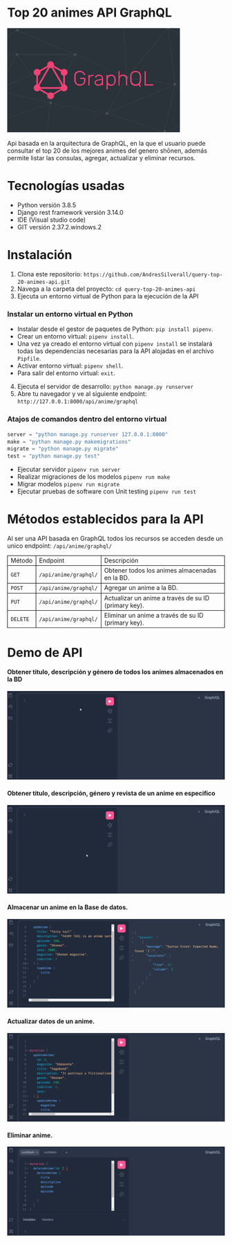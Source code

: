 # Top 20 animes API GraphQL

<img src="assets/logo.png" alt="logo.png" width="400">

Api basada en la arquitectura de GraphQL, en la que el usuario puede consultar el top 20 de los mejores animes del genero shōnen, además permite listar las consulas, agregar, actualizar y eliminar recursos.


# Tecnologías usadas

- Python versión 3.8.5
- Django rest framework versión 3.14.0
- IDE (Visual studio code)
- GIT versión 2.37.2.windows.2


# Instalación

1. Clona este repositorio: `https://github.com/AndresSilverall/query-top-20-animes-api.git`
2. Navega a la carpeta del proyecto: `cd query-top-20-animes-api`
3. Ejecuta un entorno virtual de Python para la ejecución de la API


### Instalar un entorno virtual en Python 

- Instalar desde el gestor de paquetes de Python: `pip install pipenv`.
- Crear un entorno virtual: `pipenv install`.
- Una vez ya creado el entorno virtual con `pipenv install` se instalará todas las dependencias necesarias para la API alojadas en el archivo `Pipfile`.
- Activar entorno virtual: `pipenv shell`.
- Para salir del entorno virtual: `exit`.


4. Ejecuta el servidor de desarrollo: `python manage.py runserver`
5. Abre tu navegador y ve al siguiente endpoint: `http://127.0.0.1:8000/api/anime/graphql`


### Atajos de comandos dentro del entorno virtual

```python
server = "python manage.py runserver 127.0.0.1:8000"
make = "python manage.py makemigrations"
migrate = "python manage.py migrate"
test = "python manage.py test"

```

- Ejecutar servidor `pipenv run server`
- Realizar migraciones de los modelos `pipenv run make`
- Migrar modelos `pipenv run migrate`
- Ejecutar pruebas de software con Unit testing `pipenv run test`


# Métodos establecidos para la API

Al ser una API basada en GraphQL todos los recursos se acceden desde un unico endpoint: `/api/anime/graphql/`

<table style="border-collapse: collapse; width: 100%;">
    <tr>
      <td style="border: 1px solid black;">Método</td>
      <td style="border: 1px solid black;">Endpoint</td>
      <td style="border: 1px solid black;">Descripción </td>
    </tr>
    <tr>
      <td style="border: 1px solid black;"><code>GET</code></td>
      <td style="border: 1px solid black;"><code>/api/anime/graphql/</code></td>
      <td style="border: 1px solid black;">Obtener todos los animes almacenadas en la BD.</td>
    </tr>
    <tr>
      <td style="border: 1px solid black;"><code>POST</code></td>
      <td style="border: 1px solid black;"><code>/api/anime/graphql/</code></td>
      <td style="border: 1px solid black;">Agregar un anime a la BD.</td>
    </tr>
    <tr>
      <td style="border: 1px solid black;"><code>PUT</code></td>
      <td style="border: 1px solid black;"><code>/api/anime/graphql/</code></td>
      <td style="border: 1px solid black;">Actualizar un anime a través de su ID (primary key).</td>
    </tr>
    <tr>
      <td style="border: 1px solid black;"><code>DELETE</code></td>
      <td style="border: 1px solid black;"><code>/api/anime/graphql/</code></td>
      <td style="border: 1px solid black;">Eliminar un anime a través de su ID (primary key).</td>
    </tr>
    <tr>
</table>

# Demo de API

#### Obtener titulo, descripción y género de todos los animes almacenados en la BD

![get_animes](assets/get_animes.gif)


#### Obtener titulo, descripción, género y revista de un anime en especifico

![get_anime_detail](assets/get_anime_detail.gif)

#### Almacenar un anime en la Base de datos.


![add_anime](assets/add_anime.gif)


#### Actualizar datos de un anime.

![update_anime](assets/update_anime.gif)


#### Eliminar anime.

![delete_anime](assets/delete_anime.gif)